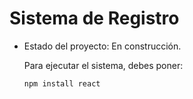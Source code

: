 <h1> Sistema de Registro</h1>

- Estado del proyecto: En construcción.

  Para ejecutar el sistema, debes poner:

  ```npm install react```
